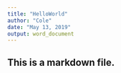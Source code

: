 ```yaml
---
title: "HelloWorld"
author: "Cole"
date: "May 13, 2019"
output: word_document
---
```


## This is a markdown file. 